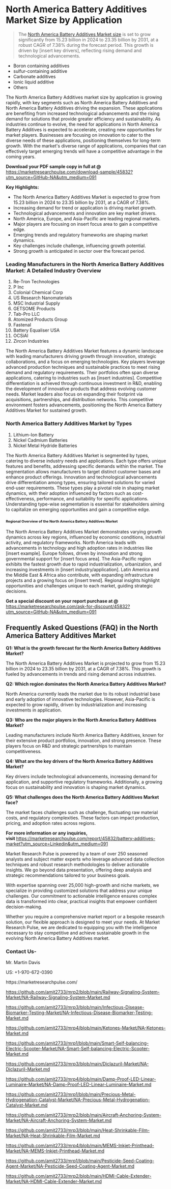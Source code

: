 <h1>North America Battery Additives Market&nbsp;Size by Application</h1><blockquote><p>The <a href="https://marketresearchpulse.com/download-sample/45832?utm_source=GitHub-NA&amp;utm_medium=091">North America Battery Additives Market size</a> is set to grow significantly from 15.23 billion in 2024 to 23.35 billion by 2031, at a robust CAGR of 7.38% during the forecast period. This growth is driven by [insert key drivers], reflecting rising demand and technological advancements.</p></blockquote><ul><li>Boron containing additives<li> sulfur-containing additive<li> Carbonate additives<li> Ionic liquid additive<li> Others</li></ul><p>The North America Battery Additives market size by application is growing rapidly, with key segments such as North America Battery Additives and North America Battery Additives driving the expansion. These applications are benefiting from increased technological advancements and the rising demand for solutions that provide greater efficiency and sustainability. As industries continue to evolve, the need for applications in North America Battery Additives is expected to accelerate, creating new opportunities for market players. Businesses are focusing on innovation to cater to the diverse needs of these applications, positioning themselves for long-term growth. With the market's diverse range of applications, companies that can effectively target emerging trends will have a competitive advantage in the coming years.</p><p><strong>Download your PDF sample copy in full at @ </strong><a href="https://marketresearchpulse.com/download-sample/45832?utm_source=GitHub-NA&amp;utm_medium=091">https://marketresearchpulse.com/download-sample/45832?utm_source=GitHub-NA&amp;utm_medium=091</a></p><p><strong>Key Highlights: </strong></p><ul><li>The North America Battery Additives Market is expected to grow from 15.23 billion in 2024 to 23.35 billion by 2031, at a CAGR of 7.38%.</li><li>Increasing demand for trend or application is driving market growth.</li><li>Technological advancements and innovation are key market drivers.</li><li>North America, Europe, and Asia-Pacific are leading regional markets.</li><li>Major players are focusing on insert focus area to gain a competitive edge.</li><li>Emerging trends and regulatory frameworks are shaping market dynamics.</li><li>Key challenges include challenge, influencing growth potential.</li><li>Strong growth is anticipated in sector over the forecast period.</li></ul><h3>Leading Manufacturers in the North America Battery Additives Market: A Detailed Industry Overview</h3><ol><li>Re-Tron Technologies</li><li>P Inc</li><li>Colonial Chemical Corp</li><li>US Research Nanomaterials</li><li>MSC Industrial Supply</li><li>GETSOME Products</li><li>Tab-Pro LLC</li><li>Atomized Products Group</li><li>Fastenal</li><li>Battery Equaliser USA</li><li>OCSiAl</li><li>Zircon Industries</li></ol><div class="flex max-w-full flex-col flex-grow"><div class="min-h-8 text-message flex w-full flex-col items-end gap-2 whitespace-normal break-words [.text-message+&amp;]:mt-5" dir="auto" data-message-author-role="assistant" data-message-id="fd8432e4-4910-450d-b182-61b7bfb0a01f" data-message-model-slug="gpt-4o"><div class="flex w-full flex-col gap-1 empty:hidden first:pt-[3px]"><div class="markdown prose w-full break-words dark:prose-invert light"><p>The North America Battery Additives Market features a dynamic landscape with leading manufacturers driving growth through innovation, strategic collaborations, and a focus on emerging technologies. Key players leverage advanced production techniques and sustainable practices to meet rising demand and regulatory requirements. Their portfolios often span diverse applications, catering to industries such as [insert industries]. Competitive differentiation is achieved through continuous investment in R&amp;D, enabling the development of innovative products that address evolving customer needs. Market leaders also focus on expanding their footprint via acquisitions, partnerships, and distribution networks. This competitive environment fosters advancements, positioning the North America Battery Additives Market for sustained growth.</p></div></div></div></div><h3>North America Battery Additives Market by Types</h3><ol><li>Lithium-Ion Battery<li> Nickel Cadmium Batteries<li> Nickel Metal Hydride Batteries</li></ol><div class="flex max-w-full flex-col flex-grow"><div class="min-h-8 text-message flex w-full flex-col items-end gap-2 whitespace-normal break-words [.text-message+&amp;]:mt-5" dir="auto" data-message-author-role="assistant" data-message-id="084470be-0bb7-4664-bddf-5156b4f41249" data-message-model-slug="gpt-4o-mini"><div class="flex w-full flex-col gap-1 empty:hidden first:pt-[3px]"><div class="markdown prose w-full break-words dark:prose-invert light"><p>The North America Battery Additives Market is segmented by types, catering to diverse industry needs and applications. Each type offers unique features and benefits, addressing specific demands within the market. The segmentation allows manufacturers to target distinct customer bases and enhance product offerings. Innovation and technological advancements drive differentiation among types, ensuring tailored solutions for varied end-user requirements. These types play a pivotal role in shaping market dynamics, with their adoption influenced by factors such as cost-effectiveness, performance, and suitability for specific applications. Understanding type-wise segmentation is essential for stakeholders aiming to capitalize on emerging opportunities and gain a competitive edge.</p></div></div></div></div><h3><span style="font-size: 11px;">Regional Overview of the North America Battery Additives Market</span></h3><div class="flex max-w-full flex-col flex-grow"><div class="min-h-8 text-message flex w-full flex-col items-end gap-2 whitespace-normal break-words [.text-message+&amp;]:mt-5" dir="auto" data-message-author-role="assistant" data-message-id="e9038762-ce64-4e30-91c9-9bd413514231" data-message-model-slug="gpt-4o-mini"><div class="flex w-full flex-col gap-1 empty:hidden first:pt-[3px]"><div class="markdown prose w-full break-words dark:prose-invert light"><p>The North America Battery Additives Market demonstrates varying growth dynamics across key regions, influenced by economic conditions, industrial activity, and regulatory frameworks. North America leads with advancements in technology and high adoption rates in industries like [insert example]. Europe follows, driven by innovation and strong governmental support for [insert focus area]. The Asia-Pacific region exhibits the fastest growth due to rapid industrialization, urbanization, and increasing investments in [insert industry/application]. Latin America and the Middle East &amp; Africa also contribute, with expanding infrastructure projects and a growing focus on [insert trend]. Regional insights highlight opportunities and challenges unique to each market, guiding strategic decisions.</p></div></div></div></div><p><strong>Get a special discount on your report purchase at @ </strong><a href="https://marketresearchpulse.com/ask-for-discount/45832?utm_source=GitHub-NA&amp;utm_medium=091">https://marketresearchpulse.com/ask-for-discount/45832?utm_source=GitHub-NA&amp;utm_medium=091</a></p><h2>Frequently Asked Questions (FAQ) in the North America Battery Additives Market</h2><p><strong>Q1: What is the growth forecast for the North America Battery Additives Market?</strong></p><p>The North America Battery Additives Market is projected to grow from 15.23 billion in 2024 to 23.35 billion by 2031, at a CAGR of 7.38%. This growth is fueled by advancements in trends and rising demand across industries.</p><p><strong>Q2: Which region dominates the North America Battery Additives Market?</strong></p><p>North America currently leads the market due to its robust industrial base and early adoption of innovative technologies. However, Asia-Pacific is expected to grow rapidly, driven by industrialization and increasing investments in application.</p><p><strong>Q3: Who are the major players in the North America Battery Additives Market?</strong></p><p>Leading manufacturers include North America Battery Additives, known for their extensive product portfolios, innovation, and strong presence. These players focus on R&amp;D and strategic partnerships to maintain competitiveness.</p><p><strong>Q4: What are the key drivers of the North America Battery Additives Market?</strong></p><p>Key drivers include technological advancements, increasing demand for application, and supportive regulatory frameworks. Additionally, a growing focus on sustainability and innovation is shaping market dynamics.</p><p><strong>Q5: What challenges does the North America Battery Additives Market face?</strong></p><p>The market faces challenges such as challenge, fluctuating raw material costs, and regulatory complexities. These factors can impact production, pricing, and adoption rates across regions.</p><p><strong>For more information or any inquiries, visit&nbsp;</strong><a href="https://marketresearchpulse.com/report/45832/battery-additives-market?utm_source=Linkedin&utm_medium=091">https://marketresearchpulse.com/report/45832/battery-additives-market?utm_source=Linkedin&utm_medium=091</a></p><p>Market Research Pulse is powered by a team of over 250 seasoned analysts and subject matter experts who leverage advanced data collection techniques and robust research methodologies to deliver actionable insights. We go beyond data presentation, offering deep analysis and strategic recommendations tailored to your business goals.</p><p>With expertise spanning over 25,000 high-growth and niche markets, we specialize in providing customized solutions that address your unique challenges. Our commitment to actionable intelligence ensures complex data is transformed into clear, practical insights that empower confident decision-making.</p><p>Whether you require a comprehensive market report or a bespoke research solution, our flexible approach is designed to meet your needs. At Market Research Pulse, we are dedicated to equipping you with the intelligence necessary to stay competitive and achieve sustainable growth in the evolving North America Battery Additives market.</p><h3><strong>Contact Us-</strong></h3><p>Mr. Martin Davis</p><p>US: +1-970-672-0390</p><p>https://marketresearchpulse.com/</p><p><a href="https://github.com/amit2733/mrp2/blob/main/Railway-Signaling-System-Market/NA-Railway-Signaling-System-Market.md">https://github.com/amit2733/mrp2/blob/main/Railway-Signaling-System-Market/NA-Railway-Signaling-System-Market.md</a></p><p><a href="https://github.com/amit2733/mrp3/blob/main/Infectious-Disease-Biomarker-Testing-Market/NA-Infectious-Disease-Biomarker-Testing-Market.md">https://github.com/amit2733/mrp3/blob/main/Infectious-Disease-Biomarker-Testing-Market/NA-Infectious-Disease-Biomarker-Testing-Market.md</a></p><p><a href="https://github.com/amit2733/mrp4/blob/main/Ketones-Market/NA-Ketones-Market.md">https://github.com/amit2733/mrp4/blob/main/Ketones-Market/NA-Ketones-Market.md</a></p><p><a href="https://github.com/amit2733/mrp1/blob/main/Smart-Self-balancing-Electric-Scooter-Market/NA-Smart-Self-balancing-Electric-Scooter-Market.md">https://github.com/amit2733/mrp1/blob/main/Smart-Self-balancing-Electric-Scooter-Market/NA-Smart-Self-balancing-Electric-Scooter-Market.md</a></p><p><a href="https://github.com/amit2733/mrp3/blob/main/Diclazuril-Market/NA-Diclazuril-Market.md">https://github.com/amit2733/mrp3/blob/main/Diclazuril-Market/NA-Diclazuril-Market.md</a></p><p><a href="https://github.com/amit2733/mrp4/blob/main/Damp-Proof-LED-Linear-Luminaire-Market/NA-Damp-Proof-LED-Linear-Luminaire-Market.md">https://github.com/amit2733/mrp4/blob/main/Damp-Proof-LED-Linear-Luminaire-Market/NA-Damp-Proof-LED-Linear-Luminaire-Market.md</a></p><p><a href="https://github.com/amit2733/mrp1/blob/main/Precious-Metal-Hydrogenation-Catalyst-Market/NA-Precious-Metal-Hydrogenation-Catalyst-Market.md">https://github.com/amit2733/mrp1/blob/main/Precious-Metal-Hydrogenation-Catalyst-Market/NA-Precious-Metal-Hydrogenation-Catalyst-Market.md</a></p><p><a href="https://github.com/amit2733/mrp2/blob/main/Aircraft-Anchoring-System-Market/NA-Aircraft-Anchoring-System-Market.md">https://github.com/amit2733/mrp2/blob/main/Aircraft-Anchoring-System-Market/NA-Aircraft-Anchoring-System-Market.md</a></p><p><a href="https://github.com/amit2733/mrp3/blob/main/Heat-Shrinkable-Film-Market/NA-Heat-Shrinkable-Film-Market.md">https://github.com/amit2733/mrp3/blob/main/Heat-Shrinkable-Film-Market/NA-Heat-Shrinkable-Film-Market.md</a></p><p><a href="https://github.com/amit2733/mrp4/blob/main/MEMS-Inkjet-Printhead-Market/NA-MEMS-Inkjet-Printhead-Market.md">https://github.com/amit2733/mrp4/blob/main/MEMS-Inkjet-Printhead-Market/NA-MEMS-Inkjet-Printhead-Market.md</a></p><p><a href="https://github.com/amit2733/mrp1/blob/main/Pesticide-Seed-Coating-Agent-Market/NA-Pesticide-Seed-Coating-Agent-Market.md">https://github.com/amit2733/mrp1/blob/main/Pesticide-Seed-Coating-Agent-Market/NA-Pesticide-Seed-Coating-Agent-Market.md</a></p><p><a href="https://github.com/amit2733/mrp2/blob/main/HDMI-Cable-Extender-Market/NA-HDMI-Cable-Extender-Market.md">https://github.com/amit2733/mrp2/blob/main/HDMI-Cable-Extender-Market/NA-HDMI-Cable-Extender-Market.md</a></p>
